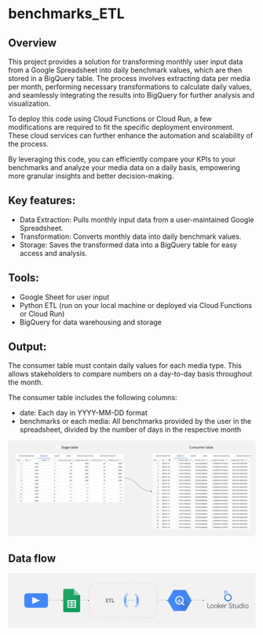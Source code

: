 # benchmarks_ETL

## Overview

This project provides a solution for transforming monthly user input data from a Google Spreadsheet into daily benchmark values, which are then stored in a BigQuery table. The process involves extracting data per media per month, performing necessary transformations to calculate daily values, and seamlessly integrating the results into BigQuery for further analysis and visualization.

To deploy this code using Cloud Functions or Cloud Run, a few modifications are required to fit the specific deployment environment. These cloud services can further enhance the automation and scalability of the process.

By leveraging this code, you can efficiently compare your KPIs to your benchmarks and analyze your media data on a daily basis, empowering more granular insights and better decision-making.

## Key features:

- Data Extraction: Pulls monthly input data from a user-maintained Google Spreadsheet.
- Transformation: Converts monthly data into daily benchmark values.
- Storage: Saves the transformed data into a BigQuery table for easy access and analysis.

## Tools:

- Google Sheet for user input
- Python ETL (run on your local machine or deployed via Cloud Functions or Cloud Run)
- BigQuery for data warehousing and storage

## Output:

The consumer table must contain daily values for each media type. This allows stakeholders to compare numbers on a day-to-day basis throughout the month.

The consumer table includes the following columns:

- date: Each day in YYYY-MM-DD format
- benchmarks or each media: All benchmarks provided by the user in the spreadsheet, divided by the number of days in the respective month

![stage to consumer table](images/stage_to_consumer_table.jpg)

## Data flow

![Data flow](images/flow.jpg)
